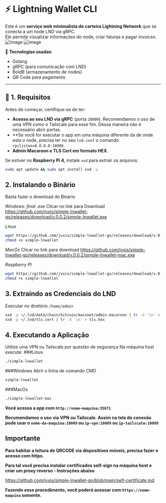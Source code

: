 # ⚡ Lightning Wallet CLI

Este é um **serviço web minimalista de carteira Lightning Network** que se conecta a um node LND via gRPC.  
Ele permite visualizar informações do node, criar faturas e pagar invoices.
![image](https://github.com/user-attachments/assets/cd4e5090-eb3a-455a-b9b5-a4b897313733)
![image](https://github.com/user-attachments/assets/db97c717-b624-4ea8-9ecd-666feeb0b7f6)

🚀 **Tecnologias usadas**:
- Golang
- gRPC (para comunicação com LND)
- BoldB (armazenamento de nodes)
- QR Code para pagamento

---

## 📌 **1. Requisitos**
Antes de começar, certifique-se de ter:
- **Acesso ao seu LND via gRPC** (porta `10009`). Recomendamos o uso de uma VPN como o Tailscale para esse fim. Dessa maneira não é necessário abrir portas.
- **Se você for executar o app em uma máquina diferente da de onde esta o node, precisa ter no seu `lnd.conf` o comando `rpclisten=0.0.0.0:10009`.
- **Admin Macaroon e TLS Cert em formato HEX**.

Se estiver no **Raspberry Pi 4**, instale `xxd` para extrair os arquivos:
```bash
sudo apt update && sudo apt install xxd -y
```
## **2. Instalando o Binário**
Basta fazer o download do Binário

*Windows: final .exe*
Clicar no link para Download
https://github.com/jvxis/simple-lnwallet-go/releases/download/v.0.0.2/simple-lnwallet.exe

*Linux*
```bash
wget https://github.com/jvxis/simple-lnwallet-go/releases/download/v.0.0.2/simple-lnwallet
chmod +x simple-lnwallet
```

*MacOs*
Clicar no link para download
https://github.com/jvxis/simple-lnwallet-go/releases/download/v.0.0.2/simple-lnwallet-mac.exe

*Raspberry PI*
```bash
wget https://github.com/jvxis/simple-lnwallet-go/releases/download/v.0.0.2/simple-lnwallet-rpi
chmod +x simple-lnwallet
```

## **3. Extraindo as Credenciais do LND**
Executar no diretório `/home/admin`
```bash
xxd -p ~/.lnd/data/chain/bitcoin/mainnet/admin.macaroon | tr -d '\n' > macaroon.hex
xxd -p ~/.lnd/tls.cert | tr -d '\n' > tls.hex
```
## **4. Executando a Aplicação**
Utilize uma VPN ou Tailscale por questão de segurança
Na máquina host execute:
###Linux
```bash
./simple-lnwallet
```
###Windows
Abrir o linha de comando CMD
```bash
simple-lnwallet
```
###MacOs
```bash
./simple-lnwallet-mac
```

**Você acessa a app com `http://nome-maquina:35671`**

**Recomendamos o uso via VPN ou Tailscale. Assim na tela de conexão pode usar o `nome-da-maquina:10009` ou `ip-vpn:10009` ou `ip-tailscale:10009`**

## **Importante**
**Para habitar a leitura de QRCODE via dispositivos móveis, precisa fazer o acesso com https.**

**Para tal você precisa instalar certificados self-sign na máquina host e criar um proxy reverso - Instruções abaixo**

https://github.com/jvxis/simple-lnwallet-go/blob/main/self-certificate.md

**Fazendo esse procedimento, você poderá acessar com `https://nome-maquina` somente.**
